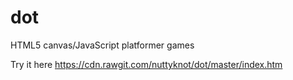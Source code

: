 # dot
HTML5 canvas/JavaScript platformer games

Try it here https://cdn.rawgit.com/nuttyknot/dot/master/index.htm
